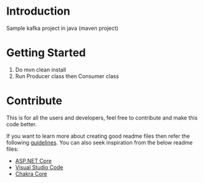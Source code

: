 # Introduction 
Sample kafka project in java (maven project)

# Getting Started
1. Do mvn clean install
2. Run Producer class then Consumer class

# Contribute
This is for all the users and developers, feel free to contribute and make this code better. 

If you want to learn more about creating good readme files then refer the following [guidelines](https://docs.microsoft.com/en-us/azure/devops/repos/git/create-a-readme?view=azure-devops). You can also seek inspiration from the below readme files:
- [ASP.NET Core](https://github.com/aspnet/Home)
- [Visual Studio Code](https://github.com/Microsoft/vscode)
- [Chakra Core](https://github.com/Microsoft/ChakraCore)
